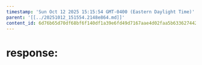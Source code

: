 ```yaml
---
timestamp: 'Sun Oct 12 2025 15:15:54 GMT-0400 (Eastern Daylight Time)'
parent: '[[../20251012_151554.2148e864.md]]'
content_id: 6d76b65d70df68bf6f140df1a39e6fd49d7167aae4d02faa5b63362744266256
---
```


# response:
